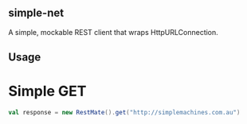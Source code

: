 ## simple-net

A simple, mockable REST client that wraps HttpURLConnection.

## Usage

# Simple GET

```scala
val response = new RestMate().get("http://simplemachines.com.au")
```
